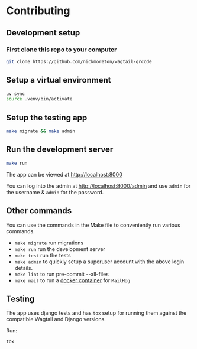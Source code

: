 # Contributing

## Development setup

### First clone this repo to your computer

```bash
git clone https://github.com/nickmoreton/wagtail-qrcode
```

## Setup a virtual environment

```bash
uv sync
source .venv/bin/activate
```

## Setup the testing app

```bash
make migrate && make admin
```

## Run the development server

```bash
make run
```

The app can be viewed at <http://localhost:8000>

You can log into the admin at <http://localhost:8000/admin> and use `admin` for the username & `admin` for the password.

## Other commands

You can use the commands in the Make file to conveniently run various commands.

- `make migrate` run migrations
- `make run` run the development server
- `make test` run the tests
- `make admin` to quickly setup a superuser account with the above login details.
- `make lint` to run pre-commit --all-files
- `make mail` to run a [docker container](docs/mailhog.md) for `MailHog`

## Testing

The app uses django tests and has `tox` setup for running them against the compatible Wagtail and Django versions.

Run:

```bash
tox
```
